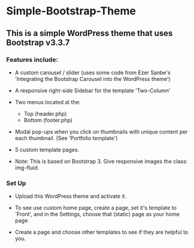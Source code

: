 # Simple-Bootstrap-Theme

## This is a simple WordPress theme that uses Bootstrap v3.3.7

### Features include:

+ A custom carousel / slider (uses some code from Ezer Sanbe's 'Integrating the Bootstrap Carousel into the WordPress theme')

+ A responsive right-side Sidebar for the template 'Two-Column'

+ Two menus located at the:

    * Top (header.php)
    * Bottom (footer.php)

+ Modal pop-ups when you click on thumbnails with unique content per each thumbnail. (See 'Portfolio template')

+ 5 custom template pages.

+ Note: This is based on Bootstrap 3. Give responsive images the class: img-fluid.

### Set Up

+ Upload this WordPress theme and activate it.

+ To see use custom home page, create a page, set it's template to 'Front', and in the Settings, choose that (static) page as your home page.

+ Create a page and choose other templates to see if they are helpful to you.
